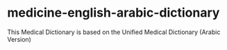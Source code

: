 # medicine-english-arabic-dictionary
This Medical Dictionary is based on the Unified Medical Dictionary (Arabic Version)

